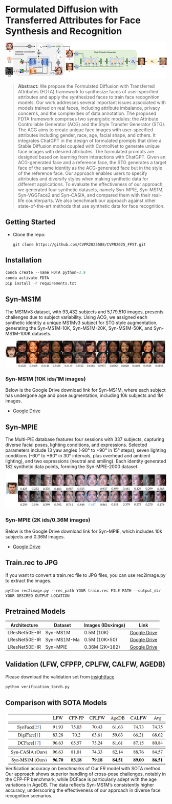 # Formulated Diffusion with Transferred Attributes for Face Synthesis and Recognition
![workflow.png](workflow6.jpg)
> **Abstract:** We propose the Formulated Diffusion with Transferred Attributes (FDTA) framework to synthesize faces of user-specified attributes and apply the synthesized faces to train face recognition models. Our work addresses several important issues associated with models trained on real faces, including attribute imbalance, privacy concerns, and the complexities of data annotation. The proposed FDTA framework comprises two synergistic modules: the Attribute Controllable Generator (ACG) and the Style Transfer Generator (STG). The ACG aims to create unique face images with user-specified attributes including gender, race, age, facial shape, and others. It integrates ChatGPT in the design of formulated prompts that drive a Stable Diffusion model coupled with ControlNet to generate unique face images with desired attributes. The formulated prompts are designed based on learning from interactions with ChatGPT. Given an ACG-generated face and a reference face, the STG generates a target face of the same identity as the ACG-generated face but in the style of the reference face. Our approach enables users to specify attributes and diversify styles when making synthetic data for different applications. To evaluate the effectiveness of our approach, we generated four synthetic datasets, namely Syn-MPIE, Syn-MS1M, Syn-VGGFace2 and Syn-CASIA, and compared them with their real-life counterparts. We also benchmark our approach against other state-of-the-art methods that use synthetic data for face recognition.
>
> 
## Getting Started
- Clone the repo:
    ```
    git clone https://github.com/CVPR2025588/CVPR2025_FPST.git
    ```
## Installation
```python
conda create --name FDTA python=3.9
conda activate FDTA
pip install -r requirements.txt
```
## Syn-MS1M 
The MS1Mv3 dataset, with 93,432 subjects and 5,179,510 images, presents challenges due to subject variability. Using ACG, we assigned each synthetic identity a unique MS1Mv3 subject for STG style augmentation, generating the Syn-MS1M-10K, Syn-MS1M-20K, Syn-MS1M-50K, and Syn-MS1M-100K datasets.

![ms1m_sample.jpg](ms1m_sample.jpg)

### Syn-MS1M (10K ids/1M images)
Below is the Google Drive download link for Syn-MS1M, where each subject has undergone age and pose augmentation, including 10k subjects and 1M images.
- [Google Drive](https://drive.google.com/drive/folders/1TN_FftxXr_IP0iqsnu11itPGpCyfpYTo?usp=sharing)

## Syn-MPIE 
The Multi-PIE database features four sessions with 337 subjects, capturing diverse facial poses, lighting conditions, and expressions. Selected parameters include 13 yaw angles (-90° to +90° in 15° steps), seven lighting conditions (-60° to +60° in 30° intervals, plus overhead and ambient lighting), and two expressions (neutral and smiling). Each identity generated 182 synthetic data points, forming the Syn-MPIE-2000 dataset.

![mpie_sample.jpg](mpie_sample.jpg)

### Syn-MPIE (2K ids/0.36M images)
Below is the Google Drive download link for Syn-MPIE, which includes 10k subjects and 0.36M images.
- [Google Drive](https://drive.google.com/drive/folders/1NQgHm_CM7zgnXtq_Vs5K6Y3s3zmEu8ZT?usp=sharing)

## Train.rec to JPG  
If you want to convert a train.rec file to JPG files, you can use rec2image.py to extract the images.

```
python rec2image.py --rec_path YOUR train.rec FILE PATH --output_dir YOUR DESIRED OUTPUT LOCATION
```

## Pretrained Models
| Architecture | Dataset      | Images (IDs×imgs)      | Link
|--------------|--------------|-----------|-----------|
| LResNet50E-IR          | Syn-MS1M | 0.5M (10K) | [Google Drive]() |
| LResNet50E-IR          | Syn-MS1M-Ma | 0.5M (10K×50) | [Google Drive]() |
| LResNet50E-IR          | Syn-MPIE | 0.36M (2K×182) | [Google Drive](https://drive.google.com/file/d/1MPU8gNiK9E1sBe_p6kLj4juPMR4o_nQF/view?usp=sharing) |

## Validation (LFW, CFPFP, CPLFW, CALFW, AGEDB)
Please download the validation set from [insightface](https://github.com/deepinsight/insightface/tree/master/recognition/_datasets_)
```python
python verification_torch.py
```

## Comparison with SOTA Models 
![table1.jpg](table1.jpg)
Verification accuracy on benchmarks of Our FR model with SOTA method. Our approach shows superior handling of cross-pose challenges, 
notably in the CFP-FP benchmark, while DCFace is particularly adept with the age variations in AgeDB. 
The data reflects Syn-MS1M’s consistently higher accuracy, underscoring the effectiveness of our approach in diverse face recognition scenarios.
